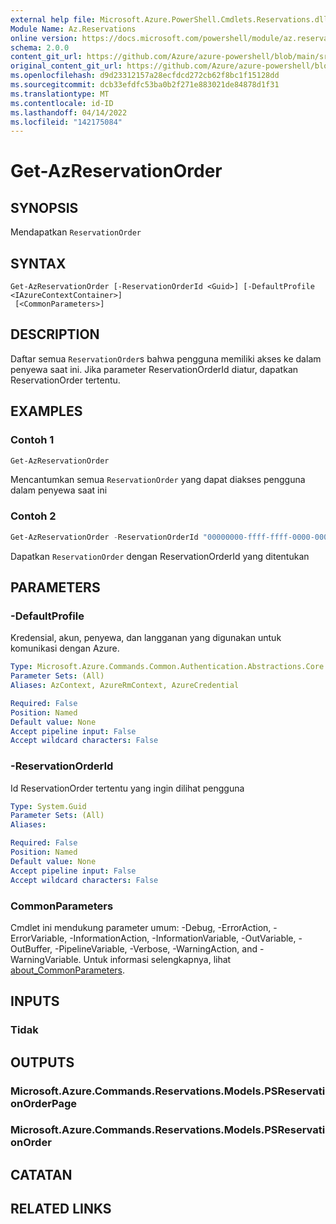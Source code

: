 ```yaml
---
external help file: Microsoft.Azure.PowerShell.Cmdlets.Reservations.dll-Help.xml
Module Name: Az.Reservations
online version: https://docs.microsoft.com/powershell/module/az.reservations/get-azreservationorder
schema: 2.0.0
content_git_url: https://github.com/Azure/azure-powershell/blob/main/src/Reservations/Reservations/help/Get-AzReservationOrder.md
original_content_git_url: https://github.com/Azure/azure-powershell/blob/main/src/Reservations/Reservations/help/Get-AzReservationOrder.md
ms.openlocfilehash: d9d23312157a28ecfdcd272cb62f8bc1f15128dd
ms.sourcegitcommit: dcb33efdfc53ba0b2f271e883021de84878d1f31
ms.translationtype: MT
ms.contentlocale: id-ID
ms.lasthandoff: 04/14/2022
ms.locfileid: "142175084"
---
```

# Get-AzReservationOrder

## SYNOPSIS
Mendapatkan `ReservationOrder`

## SYNTAX

```
Get-AzReservationOrder [-ReservationOrderId <Guid>] [-DefaultProfile <IAzureContextContainer>]
 [<CommonParameters>]
```

## DESCRIPTION
Daftar semua `ReservationOrder`s bahwa pengguna memiliki akses ke dalam penyewa saat ini. Jika parameter ReservationOrderId diatur, dapatkan ReservationOrder tertentu.

## EXAMPLES

### Contoh 1
```powershell
Get-AzReservationOrder
```

Mencantumkan semua `ReservationOrder` yang dapat diakses pengguna dalam penyewa saat ini

### Contoh 2
```powershell
Get-AzReservationOrder -ReservationOrderId "00000000-ffff-ffff-0000-00000fffff"
```

Dapatkan `ReservationOrder` dengan ReservationOrderId yang ditentukan

## PARAMETERS

### -DefaultProfile
Kredensial, akun, penyewa, dan langganan yang digunakan untuk komunikasi dengan Azure.

```yaml
Type: Microsoft.Azure.Commands.Common.Authentication.Abstractions.Core.IAzureContextContainer
Parameter Sets: (All)
Aliases: AzContext, AzureRmContext, AzureCredential

Required: False
Position: Named
Default value: None
Accept pipeline input: False
Accept wildcard characters: False
```

### -ReservationOrderId
Id ReservationOrder tertentu yang ingin dilihat pengguna

```yaml
Type: System.Guid
Parameter Sets: (All)
Aliases:

Required: False
Position: Named
Default value: None
Accept pipeline input: False
Accept wildcard characters: False
```

### CommonParameters
Cmdlet ini mendukung parameter umum: -Debug, -ErrorAction, -ErrorVariable, -InformationAction, -InformationVariable, -OutVariable, -OutBuffer, -PipelineVariable, -Verbose, -WarningAction, and -WarningVariable. Untuk informasi selengkapnya, lihat [about_CommonParameters](http://go.microsoft.com/fwlink/?LinkID=113216).

## INPUTS

### Tidak

## OUTPUTS

### Microsoft.Azure.Commands.Reservations.Models.PSReservationOrderPage

### Microsoft.Azure.Commands.Reservations.Models.PSReservationOrder

## CATATAN

## RELATED LINKS

